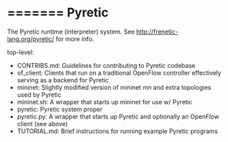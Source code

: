 =======
Pyretic
=======

The Pyretic runtime (interpreter) system.
See http://frenetic-lang.org/pyretic/ for more info.

top-level:
- CONTRIBS.md:  Guidelines for contributing to Pyretic codebase
- of_client:    Clients that run on a traditional OpenFlow controller
                effectively serving as a backend for Pyretic
- mininet:      Slightly modified version of mininet mn 
                and extra topologies used by Pyretic 
- mininet.sh:   A wrapper that starts up mininet for use w/ Pyretic
- pyretic:      Pyretic system proper 
- pyretic.py:   A wrapper that starts up Pyretic
                and optionally an OpenFlow client (see above)
- TUTORIAL.md:  Brief instructions for running example Pyretic programs